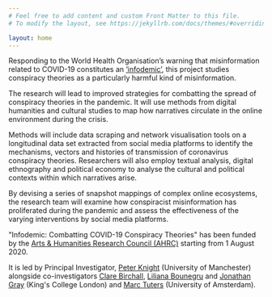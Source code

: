 ```yaml
---
# Feel free to add content and custom Front Matter to this file.
# To modify the layout, see https://jekyllrb.com/docs/themes/#overriding-theme-defaults

layout: home
---
```


Responding to the World Health Organisation’s warning that misinformation related to COVID-19 constitutes an [‘infodemic’](https://www.who.int/news-room/feature-stories/detail/immunizing-the-public-against-misinformation), this project studies conspiracy theories as a particularly harmful kind of misinformation.

The research will lead to improved strategies for combatting the spread of conspiracy theories in the pandemic. It will use methods from digital humanities and cultural studies to map how narratives circulate in the online environment during the crisis.

Methods will include data scraping and network visualisation tools on a longitudinal data set extracted from social media platforms to identify the mechanisms, vectors and histories of transmission of coronavirus conspiracy theories. Researchers will also employ textual analysis, digital ethnography and political economy to analyse the cultural and political contexts within which narratives arise.

By devising a series of snapshot mappings of complex online ecosystems, the research team will examine how conspiracist misinformation has proliferated during the pandemic and assess the effectiveness of the varying interventions by social media platforms.


"Infodemic: Combatting COVID-19 Conspiracy Theories" has been funded by the [Arts & Humanities Research Council (AHRC)](https://ahrc.ukri.org/) starting from 1 August 2020.

It is led by Principal Investigator, [Peter Knight](https://www.research.manchester.ac.uk/portal/peter.knight.html) (University of Manchester) alongside co-investigators [Clare Birchall](https://www.kcl.ac.uk/people/dr-clare-birchall), [Liliana Bounegru](https://www.kcl.ac.uk/people/liliana-bounegru) and [Jonathan Gray](https://www.kcl.ac.uk/people/dr-jonathan-gray) (King's College London) and [Marc Tuters](https://www.uva.nl/en/profile/t/u/m.d.tuters/m.d.tuters.html) (University of Amsterdam).
